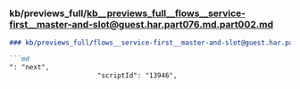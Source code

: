 ### kb/previews_full/kb__previews_full__flows__service-first__master-and-slot@guest.har.part076.md.part002.md

```md
### kb/previews_full/flows__service-first__master-and-slot@guest.har.part076.md (part 002)

```md
": "next",
                      "scriptId": "13946",
                
```

```

```
